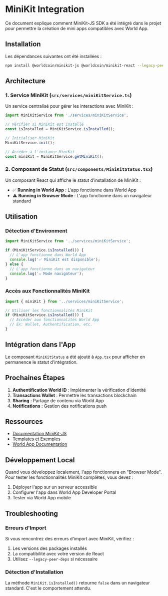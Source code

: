 # MiniKit Integration

Ce document explique comment MiniKit-JS SDK a été intégré dans le projet pour permettre la création de mini apps compatibles avec World App.

## Installation

Les dépendances suivantes ont été installées :

```bash
npm install @worldcoin/minikit-js @worldcoin/minikit-react --legacy-peer-deps
```

## Architecture

### 1. Service MiniKit (`src/services/miniKitService.ts`)

Un service centralisé pour gérer les interactions avec MiniKit :

```typescript
import MiniKitService from './services/miniKitService';

// Vérifier si MiniKit est installé
const isInstalled = MiniKitService.isInstalled();

// Initialiser MiniKit
MiniKitService.init();

// Accéder à l'instance MiniKit
const miniKit = MiniKitService.getMiniKit();
```

### 2. Composant de Statut (`src/components/MiniKitStatus.tsx`)

Un composant React qui affiche le statut d'installation de MiniKit :

- ✅ **Running in World App** : L'app fonctionne dans World App
- ⚠️ **Running in Browser Mode** : L'app fonctionne dans un navigateur standard

## Utilisation

### Détection d'Environment

```typescript
import MiniKitService from '../services/miniKitService';

if (MiniKitService.isInstalled()) {
  // L'app fonctionne dans World App
  console.log('✅ MiniKit est disponible');
} else {
  // L'app fonctionne dans un navigateur
  console.log('⚠️ Mode navigateur');
}
```

### Accès aux Fonctionnalités MiniKit

```typescript
import { miniKit } from '../services/miniKitService';

// Utiliser les fonctionnalités MiniKit
if (MiniKitService.isInstalled()) {
  // Accéder aux fonctionnalités World App
  // Ex: Wallet, Authentification, etc.
}
```

## Intégration dans l'App

Le composant `MiniKitStatus` a été ajouté à `App.tsx` pour afficher en permanence le statut d'intégration.

## Prochaines Étapes

1. **Authentification World ID** : Implémenter la vérification d'identité
2. **Transactions Wallet** : Permettre les transactions blockchain
3. **Sharing** : Partage de contenu via World App
4. **Notifications** : Gestion des notifications push

## Ressources

- [Documentation MiniKit-JS](https://docs.world.org/mini-kit/js)
- [Templates et Exemples](https://github.com/worldcoin/minikit-js)
- [World App Documentation](https://docs.world.org/)

## Développement Local

Quand vous développez localement, l'app fonctionnera en "Browser Mode". Pour tester les fonctionnalités MiniKit complètes, vous devez :

1. Déployer l'app sur un serveur accessible
2. Configurer l'app dans World App Developer Portal
3. Tester via World App mobile

## Troubleshooting

### Erreurs d'Import

Si vous rencontrez des erreurs d'import avec MiniKit, vérifiez :

1. Les versions des packages installés
2. La compatibilité avec votre version de React
3. Utilisez `--legacy-peer-deps` si nécessaire

### Détection d'Installation

La méthode `MiniKit.isInstalled()` retourne `false` dans un navigateur standard. C'est le comportement attendu. 